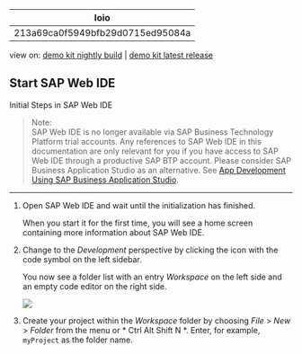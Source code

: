 <!-- loio213a69ca0f5949bfb29d0715ed95084a -->

| loio |
| -----|
| 213a69ca0f5949bfb29d0715ed95084a |

<div id="loio">

view on: [demo kit nightly build](https://openui5nightly.hana.ondemand.com/#/topic/213a69ca0f5949bfb29d0715ed95084a) | [demo kit latest release](https://openui5.hana.ondemand.com/#/topic/213a69ca0f5949bfb29d0715ed95084a)</div>

## Start SAP Web IDE

Initial Steps in SAP Web IDE

> Note:  
> SAP Web IDE is no longer available via SAP Business Technology Platform trial accounts. Any references to SAP Web IDE in this documentation are only relevant for you if you have access to SAP Web IDE through a productive SAP BTP account. Please consider SAP Business Application Studio as an alternative. See [App Development Using SAP Business Application Studio](App_Development_Using_SAP_Business_Application_Studio_6bbad66.md).

***

1.  Open SAP Web IDE and wait until the initialization has finished.

    When you start it for the first time, you will see a home screen containing more information about SAP Web IDE.

2.  Change to the *Development* perspective by clicking the icon with the code symbol on the left sidebar.

    You now see a folder list with an entry *Workspace* on the left side and an empty code editor on the right side.

     ![](loioac219876d6b44e92b5f8d82c46c1ed03_HiRes.png) 

3.  Create your project within the *Workspace* folder by choosing *File* \> *New* \> *Folder* from the menu or * Ctrl Alt Shift N *. Enter, for example, `myProject` as the folder name.



